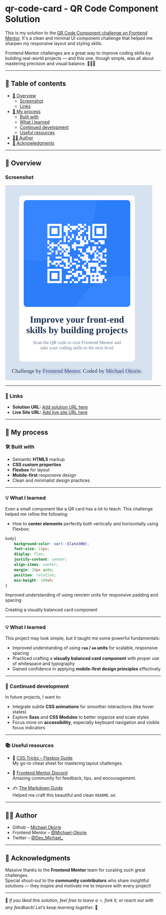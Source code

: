 # qr-code-card - QR Code Component Solution

This is my solution to the [QR Code Component challenge on Frontend Mentor](https://www.frontendmentor.io/challenges/qr-code-component-iux_sIO_H). It's a clean and minimal UI component challenge that helped me sharpen my responsive layout and styling skills.  

Frontend Mentor challenges are a great way to improve coding skills by building real-world projects — and this one, though simple, was all about mastering precision and visual balance. 👨‍💻✨

---

## 📑 Table of contents

- [📸 Overview](#overview)
  - [Screenshot](#screenshot)
  - [Links](#links)
- [🧠 My process](#my-process)
  - [Built with](#built-with)
  - [What I learned](#what-i-learned)
  - [Continued development](#continued-development)
  - [Useful resources](#useful-resources)
- [🙋‍♂️ Author](#author)
- [🙏 Acknowledgments](#acknowledgments)

---

## 📸 Overview

### Screenshot

![QR Code Screenshot](./screenshots/screenshot.png)

---

### 🔗 Links

- **Solution URL:** [Add solution URL here](git@github.com:Michael-Okorie/qr-code-card.git)
- **Live Site URL:** [Add live site URL here](https://michael-okorie.github.io/qr-code-card/)

---

## 🧠 My process

### 🛠️ Built with

- Semantic **HTML5** markup
- **CSS custom properties**
- **Flexbox** for layout
- **Mobile-first** responsive design
- Clean and minimalist design practices

---

### 💡 What I learned

Even a small component like a QR card has a lot to teach. This challenge helped me refine the following:

- How to **center elements** perfectly both vertically and horizontally using Flexbox:
  
```css
body{
    background-color: var(--Slate300);
    font-size: 15px;
    display: flex;
    justify-content: center;
    align-items: center;
    margin: 30px auto;
    position: relative;
    min-height: 100vh;
}

```

Improved understanding of using rem/em units for responsive padding and spacing

Creating a visually balanced card component

---

### 💡 What I learned

This project may look simple, but it taught me some powerful fundamentals:

- Improved understanding of using **`rem` / `em` units** for scalable, responsive spacing  
- Practiced crafting a **visually balanced card component** with proper use of whitespace and typography  
- Gained confidence in applying **mobile-first design principles** effectively

---

### 🔄 Continued development

In future projects, I want to:

- Integrate subtle **CSS animations** for smoother interactions (like hover states)  
- Explore **Sass** and **CSS Modules** to better organize and scale styles  
- Focus more on **accessibility**, especially keyboard navigation and visible focus indicators

---

### 📚 Useful resources

- 🔧 [CSS Tricks – Flexbox Guide](https://css-tricks.com/snippets/css/a-guide-to-flexbox/)  
  My go-to cheat sheet for mastering layout challenges.

- 🧠 [Frontend Mentor Discord](https://discord.gg/frontendmentor)  
  Amazing community for feedback, tips, and encouragement.

- ✍️ [The Markdown Guide](https://www.markdownguide.org/)  
  Helped me craft this beautiful and clean `README.md`.

---

## 🙋‍♂️ Author

- Github – [Michael Okorie](https://github.com/Michael-Okorie)  
- Frontend Mentor – [@Michael-Okorie](https://www.frontendmentor.io/profile/Michael-Okorie)  
- Twitter – [@Dev_Michael_](https://twitter.com/Dev_Michael_)

---

## 🙏 Acknowledgments

Massive thanks to the **Frontend Mentor** team for curating such great challenges.  
Special shout-out to the **community contributors** who share insightful solutions — they inspire and motivate me to improve with every project!

---

🌟 *If you liked this solution, feel free to leave a ⭐️, fork it, or reach out with any feedback! Let’s keep learning together.* 💪
